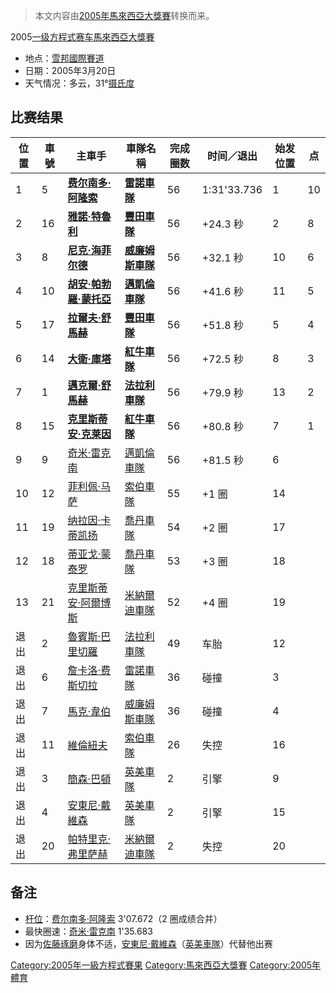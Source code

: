 > 本文内容由[2005年馬來西亞大獎賽](https://zh.wikipedia.org/wiki/2005年馬來西亞大獎賽)转换而来。


2005[一级方程式赛车](../Page/一级方程式赛车.md "wikilink")[馬來西亞大獎賽](../Page/馬來西亞大獎賽.md "wikilink")

  - 地点：[雪邦國際賽道](https://zh.wikipedia.org/wiki/雪邦國際賽道 "wikilink")
  - 日期：2005年3月20日
  - 天气情况：多云，31°[摄氏度](https://zh.wikipedia.org/wiki/摄氏 "wikilink")

## 比赛结果

| 位置 | 車號 | 主車手                                                                   | 車隊名稱                                                          | 完成圈数 | 时间／退出       | 始发位置 | 点  |
| -- | -- | --------------------------------------------------------------------- | ------------------------------------------------------------- | ---- | ----------- | ---- | -- |
| 1  | 5  | **[费尔南多·阿隆索](../Page/费尔南多·阿隆索.md "wikilink")**                        | **[雷諾車隊](https://zh.wikipedia.org/wiki/雷諾車隊 "wikilink")**     | 56   | 1:31'33.736 | 1    | 10 |
| 2  | 16 | **[雅諾·特魯利](https://zh.wikipedia.org/wiki/雅諾·特魯利 "wikilink")**         | **[豐田車隊](../Page/豐田車隊.md "wikilink")**                        | 56   | \+24.3 秒    | 2    | 8  |
| 3  | 8  | **[尼克·海菲尔德](https://zh.wikipedia.org/wiki/尼克·海菲尔德 "wikilink")**       | **[威廉姆斯車隊](https://zh.wikipedia.org/wiki/威廉姆斯車隊 "wikilink")** | 56   | \+32.1 秒    | 10   | 6  |
| 4  | 10 | **[胡安·帕勃羅·蒙托亞](https://zh.wikipedia.org/wiki/胡安·帕勃羅·蒙托亞 "wikilink")** | **[邁凱倫車隊](../Page/邁凱倫車隊.md "wikilink")**                      | 56   | \+41.6 秒    | 11   | 5  |
| 5  | 17 | **[拉爾夫·舒馬赫](https://zh.wikipedia.org/wiki/拉爾夫·舒馬赫 "wikilink")**       | **[豐田車隊](../Page/豐田車隊.md "wikilink")**                        | 56   | \+51.8 秒    | 5    | 4  |
| 6  | 14 | **[大衛·庫塔](https://zh.wikipedia.org/wiki/大衛·庫塔 "wikilink")**           | **[紅牛車隊](../Page/紅牛車隊.md "wikilink")**                        | 56   | \+72.5 秒    | 8    | 3  |
| 7  | 1  | **[邁克爾·舒馬赫](https://zh.wikipedia.org/wiki/邁克爾·舒馬赫 "wikilink")**       | **[法拉利車隊](../Page/法拉利車隊.md "wikilink")**                      | 56   | \+79.9 秒    | 13   | 2  |
| 8  | 15 | **[克里斯蒂安·克莱因](https://zh.wikipedia.org/wiki/克里斯蒂安·克莱因 "wikilink")**   | **[紅牛車隊](../Page/紅牛車隊.md "wikilink")**                        | 56   | \+80.8 秒    | 7    | 1  |
| 9  | 9  | [奇米·雷克南](../Page/奇米·雷克南.md "wikilink")                                | [邁凱倫車隊](../Page/邁凱倫車隊.md "wikilink")                          | 56   | \+81.5 秒    | 6    |    |
| 10 | 12 | [菲利佩·马萨](../Page/菲利佩·马萨.md "wikilink")                                | [索伯車隊](../Page/索伯車隊.md "wikilink")                            | 55   | \+1 圈       | 14   |    |
| 11 | 19 | [纳拉因·卡蒂凯扬](../Page/纳拉因·卡蒂凯扬.md "wikilink")                            | [喬丹車隊](https://zh.wikipedia.org/wiki/喬丹車隊 "wikilink")         | 54   | \+2 圈       | 17   |    |
| 12 | 18 | [蒂亚戈·蒙泰罗](../Page/蒂亚戈·蒙泰罗.md "wikilink")                              | [喬丹車隊](https://zh.wikipedia.org/wiki/喬丹車隊 "wikilink")         | 53   | \+3 圈       | 18   |    |
| 13 | 21 | [克里斯蒂安·阿爾博斯](https://zh.wikipedia.org/wiki/克里斯蒂安·阿爾博斯 "wikilink")     | [米納爾迪車隊](../Page/米納爾迪車隊.md "wikilink")                        | 52   | \+4 圈       | 19   |    |
| 退出 | 2  | [魯賓斯·巴里切羅](https://zh.wikipedia.org/wiki/魯賓斯·巴里切羅 "wikilink")         | [法拉利車隊](../Page/法拉利車隊.md "wikilink")                          | 49   | 车胎          | 12   |    |
| 退出 | 6  | [詹卡洛·费斯切拉](../Page/詹卡洛·费斯切拉.md "wikilink")                            | [雷諾車隊](https://zh.wikipedia.org/wiki/雷諾車隊 "wikilink")         | 36   | 碰撞          | 3    |    |
| 退出 | 7  | [馬克·韋伯](https://zh.wikipedia.org/wiki/馬克·韋伯 "wikilink")               | [威廉姆斯車隊](https://zh.wikipedia.org/wiki/威廉姆斯車隊 "wikilink")     | 36   | 碰撞          | 4    |    |
| 退出 | 11 | [維倫紐夫](https://zh.wikipedia.org/wiki/維倫紐夫 "wikilink")                 | [索伯車隊](../Page/索伯車隊.md "wikilink")                            | 26   | 失控          | 16   |    |
| 退出 | 3  | [簡森·巴頓](https://zh.wikipedia.org/wiki/簡森·巴頓 "wikilink")               | [英美車隊](../Page/英美車隊.md "wikilink")                            | 2    | 引擎          | 9    |    |
| 退出 | 4  | [安東尼·戴維森](../Page/安東尼·戴維森.md "wikilink")                              | [英美車隊](../Page/英美車隊.md "wikilink")                            | 2    | 引擎          | 15   |    |
| 退出 | 20 | [帕特里克·弗里萨赫](https://zh.wikipedia.org/wiki/帕特里克·弗里萨赫 "wikilink")       | [米納爾迪車隊](../Page/米納爾迪車隊.md "wikilink")                        | 2    | 失控          | 20   |    |

## 备注

  - [杆位](https://zh.wikipedia.org/wiki/杆位 "wikilink")：[费尔南多·阿隆索](../Page/费尔南多·阿隆索.md "wikilink") 3'07.672（2 圈成绩合并）
  - 最快圈速：[奇米·雷克南](../Page/奇米·雷克南.md "wikilink") 1'35.683
  - 因为[佐藤琢磨](../Page/佐藤琢磨.md "wikilink")身体不适，[安東尼·戴維森](../Page/安東尼·戴維森.md "wikilink")（[英美車隊](../Page/英美車隊.md "wikilink")）代替他出赛

[Category:2005年一級方程式賽果](https://zh.wikipedia.org/wiki/Category:2005年一級方程式賽果 "wikilink") [Category:馬來西亞大獎賽](https://zh.wikipedia.org/wiki/Category:馬來西亞大獎賽 "wikilink") [Category:2005年體育](https://zh.wikipedia.org/wiki/Category:2005年體育 "wikilink")